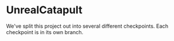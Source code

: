 # UnrealCatapult
We've split this project out into several different checkpoints.  Each checkpoint is in its own branch.

